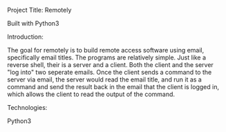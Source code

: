 Project Title: Remotely

Built with Python3

Introduction:

The goal for remotely is to build remote access software using email, specifically email titles. The programs are relatively simple. Just like a reverse shell, their is a server and a client. Both the client and the server "log into" two seperate emails. Once the client sends a command to the server via email, the server would read the email title, and run it as a command and send the result back in the email that the client is logged in, which allows the client to read the output of the command.

Technologies:

Python3


